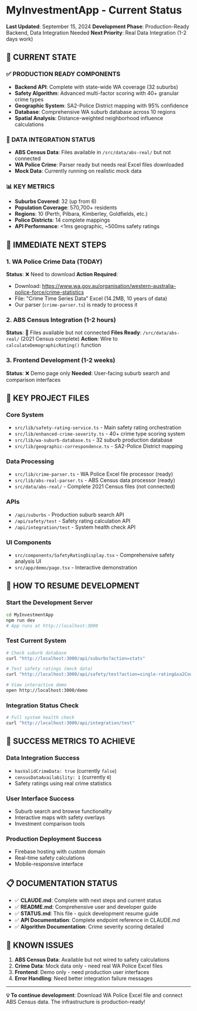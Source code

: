 # MyInvestmentApp - Current Status

**Last Updated**: September 15, 2024
**Development Phase**: Production-Ready Backend, Data Integration Needed
**Next Priority**: Real Data Integration (1-2 days work)

## 🎯 **CURRENT STATE**

### ✅ **PRODUCTION READY COMPONENTS**
- **Backend API**: Complete with state-wide WA coverage (32 suburbs)
- **Safety Algorithm**: Advanced multi-factor scoring with 40+ granular crime types
- **Geographic System**: SA2-Police District mapping with 95% confidence
- **Database**: Comprehensive WA suburb database across 10 regions
- **Spatial Analysis**: Distance-weighted neighborhood influence calculations

### 🔶 **DATA INTEGRATION STATUS**
- **ABS Census Data**: Files available in `/src/data/abs-real/` but not connected
- **WA Police Crime**: Parser ready but needs real Excel files downloaded
- **Mock Data**: Currently running on realistic mock data

### 📊 **KEY METRICS**
- **Suburbs Covered**: 32 (up from 6)
- **Population Coverage**: 570,700+ residents
- **Regions**: 10 (Perth, Pilbara, Kimberley, Goldfields, etc.)
- **Police Districts**: 14 complete mappings
- **API Performance**: <1ms geographic, ~500ms safety ratings

## 🚀 **IMMEDIATE NEXT STEPS**

### **1. WA Police Crime Data** (TODAY)
**Status**: ❌ Need to download
**Action Required**:
- Download: https://www.wa.gov.au/organisation/western-australia-police-force/crime-statistics
- File: "Crime Time Series Data" Excel (14.2MB, 10 years of data)
- Our parser (`crime-parser.ts`) is ready to process it

### **2. ABS Census Integration** (1-2 hours)
**Status**: 🔶 Files available but not connected
**Files Ready**: `/src/data/abs-real/` (2021 Census complete)
**Action**: Wire to `calculateDemographicRating()` function

### **3. Frontend Development** (1-2 weeks)
**Status**: ❌ Demo page only
**Needed**: User-facing suburb search and comparison interfaces

## 📁 **KEY PROJECT FILES**

### **Core System**
- `src/lib/safety-rating-service.ts` - Main safety rating orchestration
- `src/lib/enhanced-crime-severity.ts` - 40+ crime type scoring system
- `src/lib/wa-suburb-database.ts` - 32 suburb production database
- `src/lib/geographic-correspondence.ts` - SA2-Police District mapping

### **Data Processing**
- `src/lib/crime-parser.ts` - WA Police Excel file processor (ready)
- `src/lib/abs-real-parser.ts` - ABS Census data processor (ready)
- `src/data/abs-real/` - Complete 2021 Census files (not connected)

### **APIs**
- `/api/suburbs` - Production suburb search API
- `/api/safety/test` - Safety rating calculation API
- `/api/integration/test` - System health check API

### **UI Components**
- `src/components/SafetyRatingDisplay.tsx` - Comprehensive safety analysis UI
- `src/app/demo/page.tsx` - Interactive demonstration

## 🔧 **HOW TO RESUME DEVELOPMENT**

### **Start the Development Server**
```bash
cd MyInvestmentApp
npm run dev
# App runs at http://localhost:3000
```

### **Test Current System**
```bash
# Check suburb database
curl "http://localhost:3000/api/suburbs?action=stats"

# Test safety ratings (mock data)
curl "http://localhost:3000/api/safety/test?action=single-rating&sa2Code=50604101401"

# View interactive demo
open http://localhost:3000/demo
```

### **Integration Status Check**
```bash
# Full system health check
curl "http://localhost:3000/api/integration/test"
```

## 🎯 **SUCCESS METRICS TO ACHIEVE**

### **Data Integration Success**
- `hasValidCrimeData: true` (currently `false`)
- `censusDataAvailability: 1` (currently `0`)
- Safety ratings using real crime statistics

### **User Interface Success**
- Suburb search and browse functionality
- Interactive maps with safety overlays
- Investment comparison tools

### **Production Deployment Success**
- Firebase hosting with custom domain
- Real-time safety calculations
- Mobile-responsive interface

## 📋 **DOCUMENTATION STATUS**

- ✅ **CLAUDE.md**: Complete with next steps and current status
- ✅ **README.md**: Comprehensive user and developer guide
- ✅ **STATUS.md**: This file - quick development resume guide
- ✅ **API Documentation**: Complete endpoint reference in CLAUDE.md
- ✅ **Algorithm Documentation**: Crime severity scoring detailed

## 🚨 **KNOWN ISSUES**

1. **ABS Census Data**: Available but not wired to safety calculations
2. **Crime Data**: Mock data only - need real WA Police Excel files
3. **Frontend**: Demo only - need production user interfaces
4. **Error Handling**: Need better integration failure messages

---

**💡 To continue development**: Download WA Police Excel file and connect ABS Census data. The infrastructure is production-ready!